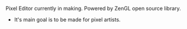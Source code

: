 Pixel Editor currently in making. Powered by ZenGL open source library.

- It's main goal is to be made for pixel artists.